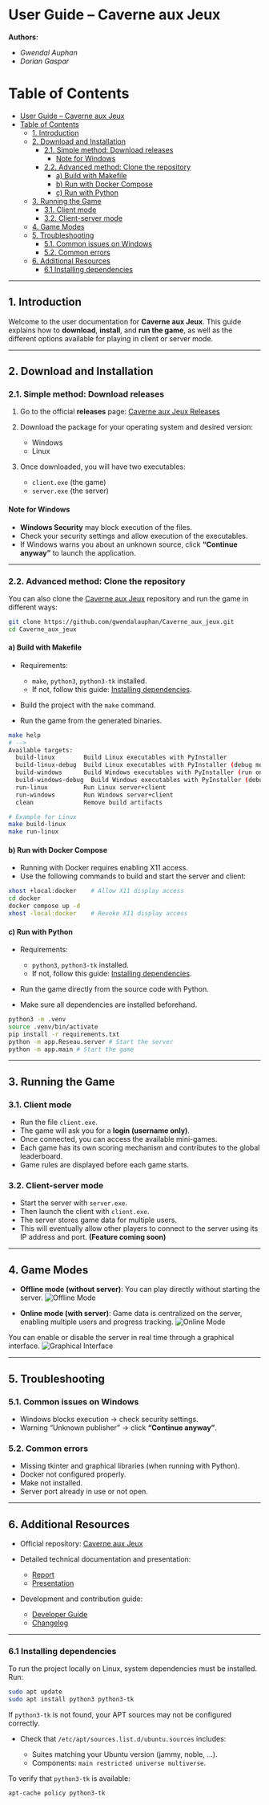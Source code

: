 # User Guide – Caverne aux Jeux
**Authors**:
- *Gwendal Auphan*
- *Dorian Gaspar*

# Table of Contents
- [User Guide – Caverne aux Jeux](#user-guide--caverne-aux-jeux)
- [Table of Contents](#table-of-contents)
  - [1. Introduction](#1-introduction)
  - [2. Download and Installation](#2-download-and-installation)
    - [2.1. Simple method: Download releases](#21-simple-method-download-releases)
      - [Note for Windows](#note-for-windows)
    - [2.2. Advanced method: Clone the repository](#22-advanced-method-clone-the-repository)
      - [a) Build with Makefile](#a-build-with-makefile)
      - [b) Run with Docker Compose](#b-run-with-docker-compose)
      - [c) Run with Python](#c-run-with-python)
  - [3. Running the Game](#3-running-the-game)
    - [3.1. Client mode](#31-client-mode)
    - [3.2. Client-server mode](#32-client-server-mode)
  - [4. Game Modes](#4-game-modes)
  - [5. Troubleshooting](#5-troubleshooting)
    - [5.1. Common issues on Windows](#51-common-issues-on-windows)
    - [5.2. Common errors](#52-common-errors)
  - [6. Additional Resources](#6-additional-resources)
    - [6.1 Installing dependencies](#61-installing-dependencies)

---

## 1. Introduction

Welcome to the user documentation for **Caverne aux Jeux**.
This guide explains how to **download**, **install**, and **run the game**, as well as the different options available for playing in client or server mode.

---

## 2. Download and Installation

### 2.1. Simple method: Download releases

1. Go to the official **releases** page: [Caverne aux Jeux Releases](https://github.com/gwendalauphan/Caverne_aux_jeux/releases)
2. Download the package for your operating system and desired version:
   * Windows
   * Linux
3. Once downloaded, you will have two executables:

   * `client.exe` (the game)
   * `server.exe` (the server)

#### Note for Windows

* **Windows Security** may block execution of the files.
* Check your security settings and allow execution of the executables.
* If Windows warns you about an unknown source, click **“Continue anyway”** to launch the application.

---

### 2.2. Advanced method: Clone the repository

You can also clone the [Caverne aux Jeux](https://github.com/gwendalauphan/Caverne_aux_jeux) repository and run the game in different ways:

```bash
git clone https://github.com/gwendalauphan/Caverne_aux_jeux.git
cd Caverne_aux_jeux
```

#### a) Build with Makefile

* Requirements:

  * `make`, `python3`, `python3-tk` installed.
  * If not, follow this guide: [Installing dependencies](#61-installing-dependencies).
* Build the project with the `make` command.
* Run the game from the generated binaries.

```bash
make help
# -->
Available targets:
  build-linux        Build Linux executables with PyInstaller
  build-linux-debug  Build Linux executables with PyInstaller (debug mode)
  build-windows      Build Windows executables with PyInstaller (run on Windows)
  build-windows-debug  Build Windows executables with PyInstaller (debug mode)
  run-linux          Run Linux server+client
  run-windows        Run Windows server+client
  clean              Remove build artifacts

# Example for Linux
make build-linux
make run-linux
```

#### b) Run with Docker Compose

* Running with Docker requires enabling X11 access.
* Use the following commands to build and start the server and client:

```bash
xhost +local:docker    # Allow X11 display access
cd docker
docker compose up -d
xhost -local:docker    # Revoke X11 display access
```

#### c) Run with Python

* Requirements:

  * `python3`, `python3-tk` installed.
  * If not, follow this guide: [Installing dependencies](#61-installing-dependencies).
* Run the game directly from the source code with Python.
* Make sure all dependencies are installed beforehand.

```bash
python3 -m .venv
source .venv/bin/activate
pip install -r requirements.txt
python -m app.Reseau.server # Start the server
python -m app.main # Start the game
```

---

## 3. Running the Game

### 3.1. Client mode

* Run the file `client.exe`.
* The game will ask you for a **login (username only)**.
* Once connected, you can access the available mini-games.
* Each game has its own scoring mechanism and contributes to the global leaderboard.
* Game rules are displayed before each game starts.

### 3.2. Client-server mode

* Start the server with `server.exe`.
* Then launch the client with `client.exe`.
* The server stores game data for multiple users.
* This will eventually allow other players to connect to the server using its IP address and port. **(Feature coming soon)**

---

## 4. Game Modes

* **Offline mode (without server)**:
  You can play directly without starting the server.
  ![Offline Mode](assets/horsLigne.png)

* **Online mode (with server)**:
  Game data is centralized on the server, enabling multiple users and progress tracking.
  ![Online Mode](assets/enLigne.png)

You can enable or disable the server in real time through a graphical interface.
![Graphical Interface](assets/serverInterface.png)

---

## 5. Troubleshooting

### 5.1. Common issues on Windows

* Windows blocks execution → check security settings.
* Warning “Unknown publisher” → click **“Continue anyway”**.

### 5.2. Common errors

* Missing tkinter and graphical libraries (when running with Python).
* Docker not configured properly.
* Make not installed.
* Server port already in use or not open.

---

## 6. Additional Resources

* Official repository: [Caverne aux Jeux](https://github.com/gwendalauphan/Caverne_aux_jeux)
* Detailed technical documentation and presentation:

  * [Report](https://github.com/gwendalauphan/Caverne_aux_jeux/blob/main/docs/Rapport_Caverne_aux_jeux.pdf)
  * [Presentation](https://github.com/gwendalauphan/Caverne_aux_jeux/blob/main/docs/Prez_Caverne_aux_jeux.pdf)
* Development and contribution guide:

  * [Developer Guide](https://github.com/gwendalauphan/Caverne_aux_jeux/blob/main/docs/developer_guide.md)
  * [Changelog](https://github.com/gwendalauphan/Caverne_aux_jeux/blob/main/docs/Changelog.md)

---

### 6.1 Installing dependencies

To run the project locally on Linux, system dependencies must be installed. Run:

```bash
sudo apt update
sudo apt install python3 python3-tk
```

If `python3-tk` is not found, your APT sources may not be configured correctly.

* Check that `/etc/apt/sources.list.d/ubuntu.sources` includes:

  * Suites matching your Ubuntu version (jammy, noble, …).
  * Components: `main restricted universe multiverse`.

To verify that `python3-tk` is available:

```bash
apt-cache policy python3-tk
```
